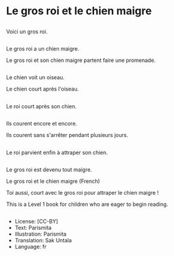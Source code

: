 # Le gros roi et le chien maigre

##
Voici un gros roi.

##
Le gros roi a un chien maigre. 

Le gros roi et son chien maigre partent faire une promenade.

##
Le chien voit un oiseau.

Le chien court après l'oiseau.

##
Le roi court après son chien.

##
Ils courent encore et encore.

Ils courent sans s'arrêter pendant plusieurs jours.

##
Le roi parvient enfin à attraper son chien.

##
Le gros roi est devenu tout maigre.

Le gros roi et le chien maigre (French)

Toi aussi, court avec le gros roi pour attraper le chien maigre !

This is a Level 1 book for children who are eager to begin reading.

##
* License: [CC-BY]
* Text: Parismita
* Illustration: Parismita
* Translation: Sak Untala
* Language: fr
